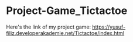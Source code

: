 # Project-Game_Tictactoe
Here's the link of my project game: https://yusuf-filiz.developerakademie.net/Tictactoe/index.html
